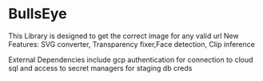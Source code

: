 # BullsEye

This Library is designed to get the correct image for any valid url
New Features: SVG converter, Transparency fixer,Face detection, Clip inference

External Dependencies include gcp authentication for connection to cloud sql and access to secret managers for staging db creds